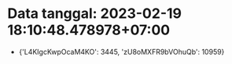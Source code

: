 # Data tanggal: 2023-02-19 18:10:48.478978+07:00

* {'L4KIgcKwpOcaM4KO': 3445, 'zU8oMXFR9bVOhuQb': 10959}
